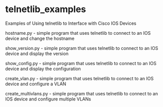 # telnetlib_examples
Examples of Using telnetlib to Interface with Cisco IOS Devices

hostname.py - simple program that uses telnetlib to connect to an IOS device and change the hostname

show_version.py - simple program that uses telnetlib to connect to an IOS device and display the version

show_config.py - simple program that uses telnetlib to connect to an IOS device and display the configuration

create_vlan.py - simple program that uses telnetlib to connect to an IOS device and configure a VLAN

create_multivlans.py - simple program that uses telnetlib to connect to an IOS device and configure multiple VLANs
